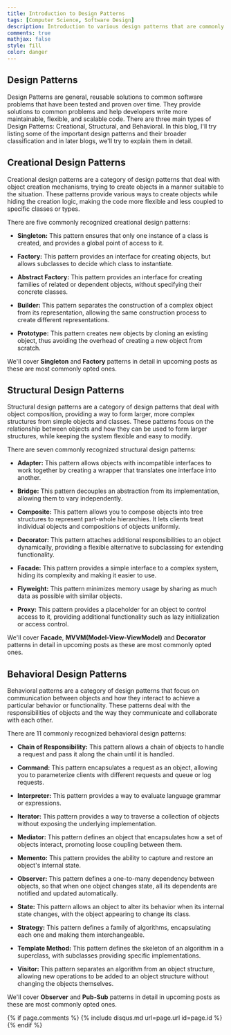 ```yaml
---
title: Introduction to Design Patterns
tags: [Computer Science, Software Design]
description: Introduction to various design patterns that are commonly used in software designs and engineering.
comments: true
mathjax: false
style: fill
color: danger
---
```


## Design Patterns

Design Patterns are general, reusable solutions to common software problems that have been tested and proven over time. They provide solutions to common problems and help developers write more maintainable, flexible, and scalable code. There are three main types of Design Patterns: Creational, Structural, and Behavioral. In this blog, I'll try listing some of the important design patterns and their broader classification and in later blogs, we'll try to explain them in detail.

## Creational Design Patterns

Creational design patterns are a category of design patterns that deal with object creation mechanisms, trying to create objects in a manner suitable to the situation. These patterns provide various ways to create objects while hiding the creation logic, making the code more flexible and less coupled to specific classes or types.

There are five commonly recognized creational design patterns:

- **Singleton:** This pattern ensures that only one instance of a class is created, and provides a global point of access to it.

- **Factory:** This pattern provides an interface for creating objects, but allows subclasses to decide which class to instantiate.

- **Abstract Factory:** This pattern provides an interface for creating families of related or dependent objects, without specifying their concrete classes.

- **Builder:** This pattern separates the construction of a complex object from its representation, allowing the same construction process to create different representations.

- **Prototype:** This pattern creates new objects by cloning an existing object, thus avoiding the overhead of creating a new object from scratch.

We'll cover **Singleton** and **Factory** patterns in detail in upcoming posts as these are most commonly opted ones.

## Structural Design Patterns

Structural design patterns are a category of design patterns that deal with object composition, providing a way to form larger, more complex structures from simple objects and classes. These patterns focus on the relationship between objects and how they can be used to form larger structures, while keeping the system flexible and easy to modify.

There are seven commonly recognized structural design patterns:

- **Adapter:** This pattern allows objects with incompatible interfaces to work together by creating a wrapper that translates one interface into another.

- **Bridge:** This pattern decouples an abstraction from its implementation, allowing them to vary independently.

- **Composite:** This pattern allows you to compose objects into tree structures to represent part-whole hierarchies. It lets clients treat individual objects and compositions of objects uniformly.

- **Decorator:** This pattern attaches additional responsibilities to an object dynamically, providing a flexible alternative to subclassing for extending functionality.

- **Facade:** This pattern provides a simple interface to a complex system, hiding its complexity and making it easier to use.

- **Flyweight:** This pattern minimizes memory usage by sharing as much data as possible with similar objects.

- **Proxy:** This pattern provides a placeholder for an object to control access to it, providing additional functionality such as lazy initialization or access control.

We'll cover **Facade**, **MVVM(Model-View-ViewModel)** and **Decorator** patterns in detail in upcoming posts as these are most commonly opted ones.

## Behavioral Design Patterns

Behavioral patterns are a category of design patterns that focus on communication between objects and how they interact to achieve a particular behavior or functionality. These patterns deal with the responsibilities of objects and the way they communicate and collaborate with each other.

There are 11 commonly recognized behavioral design patterns:

- **Chain of Responsibility:** This pattern allows a chain of objects to handle a request and pass it along the chain until it is handled.

- **Command:** This pattern encapsulates a request as an object, allowing you to parameterize clients with different requests and queue or log requests.

- **Interpreter:** This pattern provides a way to evaluate language grammar or expressions.

- **Iterator:** This pattern provides a way to traverse a collection of objects without exposing the underlying implementation.

- **Mediator:** This pattern defines an object that encapsulates how a set of objects interact, promoting loose coupling between them.

- **Memento:** This pattern provides the ability to capture and restore an object's internal state.

- **Observer:** This pattern defines a one-to-many dependency between objects, so that when one object changes state, all its dependents are notified and updated automatically.

- **State:** This pattern allows an object to alter its behavior when its internal state changes, with the object appearing to change its class.

- **Strategy:** This pattern defines a family of algorithms, encapsulating each one and making them interchangeable.

- **Template Method:** This pattern defines the skeleton of an algorithm in a superclass, with subclasses providing specific implementations.

- **Visitor:** This pattern separates an algorithm from an object structure, allowing new operations to be added to an object structure without changing the objects themselves.

We'll cover **Observer** and **Pub-Sub** patterns in detail in upcoming posts as these are most commonly opted ones.

{% if page.comments %} {% include disqus.md url=page.url id=page.id %} {% endif %}
